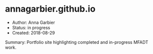 # annagarbier.github.io

* Author: Anna Garbier
* Status: in progress
* Created: 2018-08-29

Summary: Portfolio site highlighting completed and in-progress MFADT work.
